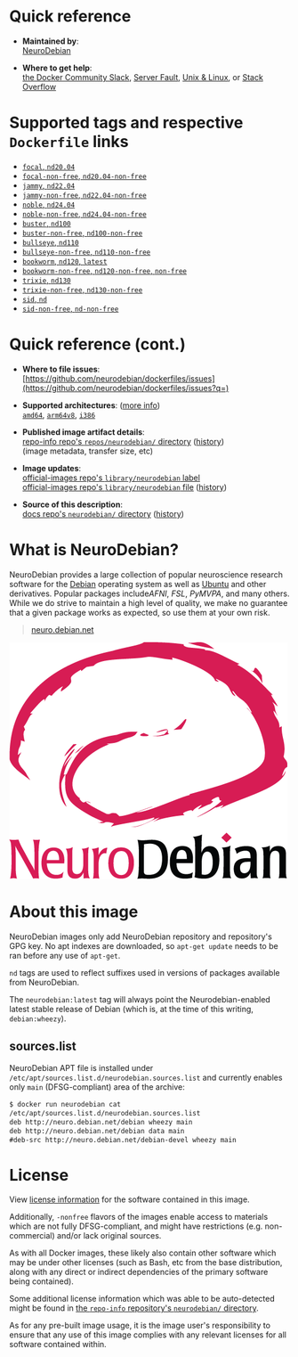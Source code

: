 <!--

********************************************************************************

WARNING:

    DO NOT EDIT "neurodebian/README.md"

    IT IS AUTO-GENERATED

    (from the other files in "neurodebian/" combined with a set of templates)

********************************************************************************

-->

# Quick reference

-	**Maintained by**:  
	[NeuroDebian](https://github.com/neurodebian/dockerfiles)

-	**Where to get help**:  
	[the Docker Community Slack](https://dockr.ly/comm-slack), [Server Fault](https://serverfault.com/help/on-topic), [Unix & Linux](https://unix.stackexchange.com/help/on-topic), or [Stack Overflow](https://stackoverflow.com/help/on-topic)

# Supported tags and respective `Dockerfile` links

-	[`focal`, `nd20.04`](https://github.com/neurodebian/dockerfiles/blob/a0af1d460705d7efc9d6de9483f1ce4aa48ad152/dockerfiles/focal/Dockerfile)
-	[`focal-non-free`, `nd20.04-non-free`](https://github.com/neurodebian/dockerfiles/blob/a0af1d460705d7efc9d6de9483f1ce4aa48ad152/dockerfiles/focal-non-free/Dockerfile)
-	[`jammy`, `nd22.04`](https://github.com/neurodebian/dockerfiles/blob/a0af1d460705d7efc9d6de9483f1ce4aa48ad152/dockerfiles/jammy/Dockerfile)
-	[`jammy-non-free`, `nd22.04-non-free`](https://github.com/neurodebian/dockerfiles/blob/a0af1d460705d7efc9d6de9483f1ce4aa48ad152/dockerfiles/jammy-non-free/Dockerfile)
-	[`noble`, `nd24.04`](https://github.com/neurodebian/dockerfiles/blob/a0af1d460705d7efc9d6de9483f1ce4aa48ad152/dockerfiles/noble/Dockerfile)
-	[`noble-non-free`, `nd24.04-non-free`](https://github.com/neurodebian/dockerfiles/blob/a0af1d460705d7efc9d6de9483f1ce4aa48ad152/dockerfiles/noble-non-free/Dockerfile)
-	[`buster`, `nd100`](https://github.com/neurodebian/dockerfiles/blob/a0af1d460705d7efc9d6de9483f1ce4aa48ad152/dockerfiles/buster/Dockerfile)
-	[`buster-non-free`, `nd100-non-free`](https://github.com/neurodebian/dockerfiles/blob/a0af1d460705d7efc9d6de9483f1ce4aa48ad152/dockerfiles/buster-non-free/Dockerfile)
-	[`bullseye`, `nd110`](https://github.com/neurodebian/dockerfiles/blob/a0af1d460705d7efc9d6de9483f1ce4aa48ad152/dockerfiles/bullseye/Dockerfile)
-	[`bullseye-non-free`, `nd110-non-free`](https://github.com/neurodebian/dockerfiles/blob/a0af1d460705d7efc9d6de9483f1ce4aa48ad152/dockerfiles/bullseye-non-free/Dockerfile)
-	[`bookworm`, `nd120`, `latest`](https://github.com/neurodebian/dockerfiles/blob/a0af1d460705d7efc9d6de9483f1ce4aa48ad152/dockerfiles/bookworm/Dockerfile)
-	[`bookworm-non-free`, `nd120-non-free`, `non-free`](https://github.com/neurodebian/dockerfiles/blob/a0af1d460705d7efc9d6de9483f1ce4aa48ad152/dockerfiles/bookworm-non-free/Dockerfile)
-	[`trixie`, `nd130`](https://github.com/neurodebian/dockerfiles/blob/a0af1d460705d7efc9d6de9483f1ce4aa48ad152/dockerfiles/trixie/Dockerfile)
-	[`trixie-non-free`, `nd130-non-free`](https://github.com/neurodebian/dockerfiles/blob/a0af1d460705d7efc9d6de9483f1ce4aa48ad152/dockerfiles/trixie-non-free/Dockerfile)
-	[`sid`, `nd`](https://github.com/neurodebian/dockerfiles/blob/a0af1d460705d7efc9d6de9483f1ce4aa48ad152/dockerfiles/sid/Dockerfile)
-	[`sid-non-free`, `nd-non-free`](https://github.com/neurodebian/dockerfiles/blob/a0af1d460705d7efc9d6de9483f1ce4aa48ad152/dockerfiles/sid-non-free/Dockerfile)

# Quick reference (cont.)

-	**Where to file issues**:  
	[https://github.com/neurodebian/dockerfiles/issues](https://github.com/neurodebian/dockerfiles/issues?q=)

-	**Supported architectures**: ([more info](https://github.com/docker-library/official-images#architectures-other-than-amd64))  
	[`amd64`](https://hub.docker.com/r/amd64/neurodebian/), [`arm64v8`](https://hub.docker.com/r/arm64v8/neurodebian/), [`i386`](https://hub.docker.com/r/i386/neurodebian/)

-	**Published image artifact details**:  
	[repo-info repo's `repos/neurodebian/` directory](https://github.com/docker-library/repo-info/blob/master/repos/neurodebian) ([history](https://github.com/docker-library/repo-info/commits/master/repos/neurodebian))  
	(image metadata, transfer size, etc)

-	**Image updates**:  
	[official-images repo's `library/neurodebian` label](https://github.com/docker-library/official-images/issues?q=label%3Alibrary%2Fneurodebian)  
	[official-images repo's `library/neurodebian` file](https://github.com/docker-library/official-images/blob/master/library/neurodebian) ([history](https://github.com/docker-library/official-images/commits/master/library/neurodebian))

-	**Source of this description**:  
	[docs repo's `neurodebian/` directory](https://github.com/docker-library/docs/tree/master/neurodebian) ([history](https://github.com/docker-library/docs/commits/master/neurodebian))

# What is NeuroDebian?

NeuroDebian provides a large collection of popular neuroscience research software for the [Debian](http://www.debian.org) operating system as well as [Ubuntu](http://www.ubuntu.com) and other derivatives. Popular packages include*AFNI*, *FSL*, *PyMVPA*, and many others. While we do strive to maintain a high level of quality, we make no guarantee that a given package works as expected, so use them at your own risk.

> [neuro.debian.net](http://neuro.debian.net/)

![logo](https://raw.githubusercontent.com/docker-library/docs/90ee9ce81aa27322936d7faf585ffc45b7def890/neurodebian/logo.png)

# About this image

NeuroDebian images only add NeuroDebian repository and repository's GPG key. No apt indexes are downloaded, so `apt-get update` needs to be ran before any use of `apt-get`.

`nd` tags are used to reflect suffixes used in versions of packages available from NeuroDebian.

The `neurodebian:latest` tag will always point the Neurodebian-enabled latest stable release of Debian (which is, at the time of this writing, `debian:wheezy`).

## sources.list

NeuroDebian APT file is installed under `/etc/apt/sources.list.d/neurodebian.sources.list` and currently enables only `main` (DFSG-compliant) area of the archive:

```console
$ docker run neurodebian cat /etc/apt/sources.list.d/neurodebian.sources.list
deb http://neuro.debian.net/debian wheezy main
deb http://neuro.debian.net/debian data main
#deb-src http://neuro.debian.net/debian-devel wheezy main
```

# License

View [license information](https://www.debian.org/social_contract#guidelines) for the software contained in this image.

Additionally, `-nonfree` flavors of the images enable access to materials which are not fully DFSG-compliant, and might have restrictions (e.g. non-commercial) and/or lack original sources.

As with all Docker images, these likely also contain other software which may be under other licenses (such as Bash, etc from the base distribution, along with any direct or indirect dependencies of the primary software being contained).

Some additional license information which was able to be auto-detected might be found in [the `repo-info` repository's `neurodebian/` directory](https://github.com/docker-library/repo-info/tree/master/repos/neurodebian).

As for any pre-built image usage, it is the image user's responsibility to ensure that any use of this image complies with any relevant licenses for all software contained within.
